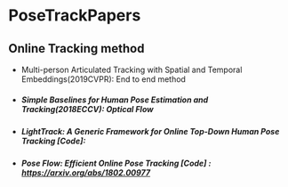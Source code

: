 # PoseTrackPapers

## Online Tracking method

- Multi-person Articulated Tracking with Spatial and Temporal Embeddings(2019CVPR): End to end method

- ##### Simple Baselines for Human Pose Estimation and Tracking(2018ECCV): Optical Flow

- ##### LightTrack: A Generic Framework for Online Top-Down Human Pose Tracking [Code]: 

- ##### Pose Flow: Efficient Online Pose Tracking [Code] : https://arxiv.org/abs/1802.00977

